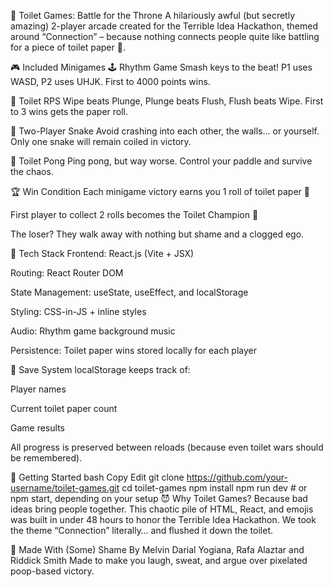 🚽 Toilet Games: Battle for the Throne
A hilariously awful (but secretly amazing) 2-player arcade created for the Terrible Idea Hackathon, themed around “Connection” – because nothing connects people quite like battling for a piece of toilet paper 💩.

🎮 Included Minigames
🕹 Rhythm Game
Smash keys to the beat! P1 uses WASD, P2 uses UHJK. First to 4000 points wins.

🧻 Toilet RPS
Wipe beats Plunge, Plunge beats Flush, Flush beats Wipe. First to 3 wins gets the paper roll.

🐍 Two-Player Snake
Avoid crashing into each other, the walls… or yourself. Only one snake will remain coiled in victory.

🏓 Toilet Pong
Ping pong, but way worse. Control your paddle and survive the chaos.

🏆 Win Condition
Each minigame victory earns you 1 roll of toilet paper 🧻

First player to collect 2 rolls becomes the Toilet Champion 👑

The loser? They walk away with nothing but shame and a clogged ego.

🧠 Tech Stack
Frontend: React.js (Vite + JSX)

Routing: React Router DOM

State Management: useState, useEffect, and localStorage

Styling: CSS-in-JS + inline styles

Audio: Rhythm game background music

Persistence: Toilet paper wins stored locally for each player

💾 Save System
localStorage keeps track of:

Player names

Current toilet paper count

Game results

All progress is preserved between reloads (because even toilet wars should be remembered).

🚀 Getting Started
bash
Copy
Edit
git clone https://github.com/your-username/toilet-games.git
cd toilet-games
npm install
npm run dev  # or npm start, depending on your setup
😈 Why Toilet Games?
Because bad ideas bring people together.
This chaotic pile of HTML, React, and emojis was built in under 48 hours to honor the Terrible Idea Hackathon. We took the theme “Connection” literally… and flushed it down the toilet.

🧻 Made With (Some) Shame
By Melvin Darial Yogiana, Rafa Alaztar and Riddick Smith
Made to make you laugh, sweat, and argue over pixelated poop-based victory.